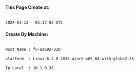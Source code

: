
   
#### This Page Create at:

```bash

2024-01-12 - 05:17:02 UTC

```

#### Create By Machine:

```bash

Host Name : fv-az692-820

platform  : Linux-6.2.0-1018-azure-x86_64-with-glibc2.35

Ip Local  : 10.1.0.38

```

